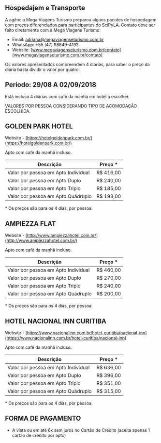 ## Hospedajem e Transporte

A agência Mega Viagens Turismo preparou alguns pacotes de hospedagem com preços diferenciados para participantes do SciPyLA. Contato deve ser feito diretamente com a Mega Viagens Turismo:

- Email: [adriana@megaviagenseturismo.com.br](mailto:adriana@megaviagenseturismo.com.br)
- WhatsApp: +55 (47) 98849-4193
- Website: [www.megaviagenseturismo.com.br/contato](www.megaviagenseturismo.com.br/contato)

Os valores apresentados compreendem 4 diárias, para saber o preço da diária basta dividir o valor por quatro.

## Período: 29/08 A 02/09/2018

Está incluso 4 diárias com café da manhã em hotel a escolher.

VALORES POR PESSOA CONSIDERANDO TIPO DE ACOMODAÇÃO ESCOLHIDA.

## GOLDEN PARK HOTEL

Website - [https://hotelgoldenpark.com.br/](https://hotelgoldenpark.com.br/)

Apto com café da manhã incluso.

| Descrição                           | Preço *   |
| ----------------------------------- | --------- |
| Valor por pessoa em Apto Individual | R$ 416,00 |
| Valor por pessoa em Apto Duplo      | R$ 240,00 |
| Valor por pessoa em Apto Triplo     | R$ 185,00 |
| Valor por pessoa em Apto Quádruplo  | R$ 198,00 |


\* Os preços são para os 4 dias, por pessoa.

## AMPIEZZA FLAT

Website - [http://www.ampiezzahotel.com.br/](http://www.ampiezzahotel.com.br/)

Apto com café da manhã incluso.

| Descrição                           | Preço *   |
| ----------------------------------- | --------- |
| Valor por pessoa em Apto Individual | R$ 460,00 |
| Valor por pessoa em Apto Duplo      | R$ 270,00 |
| Valor por pessoa em Apto Triplo     | R$ 240,00 |
| Valor por pessoa em Apto Quádruplo  | R$ 200,00 |


\*  Os preços são para os 4 dias, por pessoa.

## HOTEL NACIONAL INN CURITIBA

Website - [https://www.nacionalinn.com.br/hotel-curitiba/nacional-inn](https://www.nacionalinn.com.br/hotel-curitiba/nacional-inn)

Apto com café da manhã incluso.

| Descrição                           | Preço *   |
| ----------------------------------- | --------- |
| Valor por pessoa em Apto Individual | R$ 636,00 |
| Valor por pessoa em Apto Duplo      | R$ 396,00 |
| Valor por pessoa em Apto Triplo     | R$ 351,00 |
| Valor por pessoa em Apto Quádruplo  | R$ 315,00 |

\* Os preços são para os 4 dias, por pessoa.

## FORMA DE PAGAMENTO

- A vista ou em até 6x sem juros no Cartão de Crédito (aceita apenas 1 cartão de crédito por apto)
